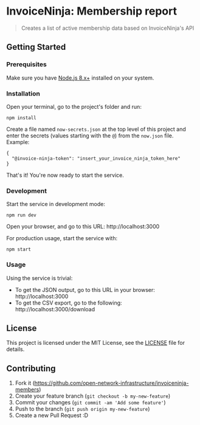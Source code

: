 # InvoiceNinja: Membership report

> Creates a list of active membership data based on InvoiceNinja's API

## Getting Started

### Prerequisites

Make sure you have [Node.js 8.x+](https://nodejs.org/en/) installed on your system.

### Installation

Open your terminal, go to the project's folder and run:

    npm install

Create a file named `now-secrets.json` at the top level of this project and enter the secrets  (values starting with the `@`) from the `now.json` file. Example:

    {
      "@invoice-ninja-token": "insert_your_invoice_ninja_token_here"
    }

That's it! You're now ready to start the service.

### Development

Start the service in development mode:

    npm run dev

Open your browser, and go to this URL: http://localhost:3000

For production usage, start the service with:

    npm start

### Usage

Using the service is trivial:

- To get the JSON output, go to this URL in your browser: http://localhost:3000
- To get the CSV export, go to the following: http://localhost:3000/download

## License

This project is licensed under the MIT License, see the [LICENSE](LICENSE) file for details.

## Contributing

1. Fork it (<https://github.com/open-network-infrastructure/invoiceninja-members>)
2. Create your feature branch (`git checkout -b my-new-feature`)
3. Commit your changes (`git commit -am 'Add some feature'`)
4. Push to the branch (`git push origin my-new-feature`)
5. Create a new Pull Request :D
